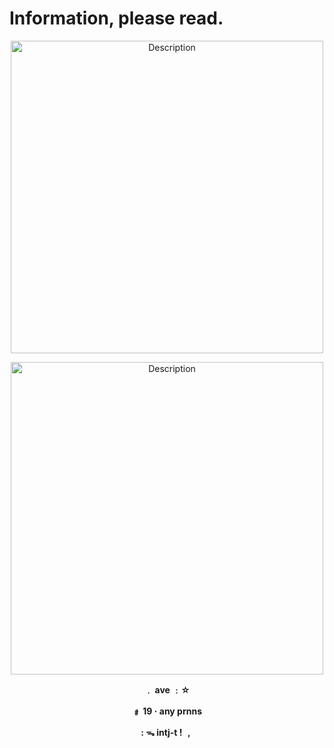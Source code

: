# Information, please read.
<p align="center">
    <img src="https://i.postimg.cc/wTXr9n0G/67dgnu-fliter-x-rays-channel-all-mode-normal.png" alt="Description" width="500">
</p>
<p align="center">
    <img src="https://i.postimg.cc/9Qcn01kF/Untitled282-20250529171718-fliter-x-rays-channel-all-mode-normal.png" alt="Description" width="500">
</p>
<p align="center"><strong>﹒    ave  ﹕☆</strong></p>
<p align="center"><strong>﹟    19  ·  any prnns</strong></p>
<p align="center"><strong>:   ᯓ intj-t !  ﹐</strong></p>
